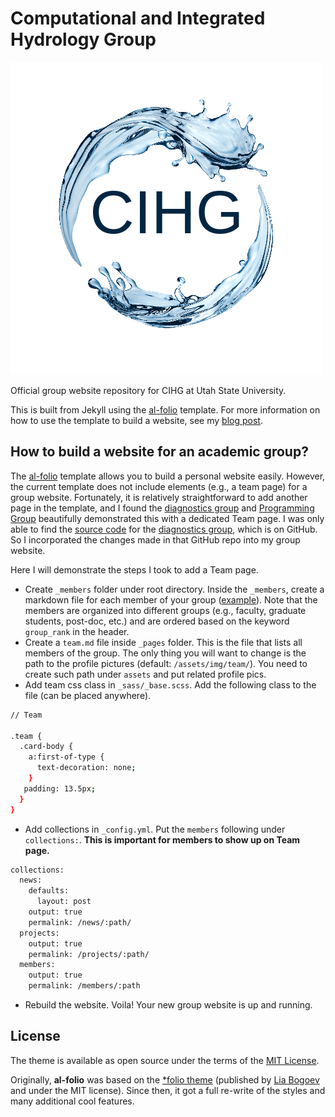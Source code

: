 # Computational and Integrated Hydrology Group

![Group Logo](assets/img/logos/group-logo.png)

Official group website repository for CIHG at Utah State University.

This is built from Jekyll using the [al-folio](https://github.com/alshedivat/al-folio) template. For more information on how to use the template to build a website, see my [blog post](https://hydroaggie.github.io/blog/2023/Create-Your-Personal-Website-Using-Github-Pages/).

## How to build a website for an academic group?
The [al-folio](https://github.com/alshedivat/al-folio) template allows you to build a personal website easily. However, the current template does not include elements (e.g., a team page) for a group website. Fortunately, it is relatively straightforward to add another page in the template, and I found the [diagnostics group](https://inbt.jhu.edu/epidiagnostics/) and [Programming Group](https://programming-group.com/) beautifully demonstrated this with a dedicated Team page. I was only able to find the [source code](https://github.com/hunky-d0ry/hunky-d0ry.github.io) for the [diagnostics group](https://inbt.jhu.edu/epidiagnostics/), which is on GitHub. So I incorporated the changes made in that GitHub repo into my group website.

Here I will demonstrate the steps I took to add a Team page. 
- Create `_members` folder under root directory. Inside the `_members`, create a markdown file for each member of your group ([example](https://github.com/hydroaggie/hydroaggie.github.io/tree/master/_members)). Note that the members are organized into different groups (e.g., faculty, graduate students, post-doc, etc.) and are ordered based on the keyword `group_rank` in the header. 
- Create a `team.md` file inside `_pages` folder. This is the file that lists all members of the group. The only thing you will want to change is the path to the profile pictures (default: `/assets/img/team/`). You need to create such path under `assets` and put related profile pics. 
- Add team css class in `_sass/_base.scss`. Add the following class to the file (can be placed anywhere).

```bash
// Team

.team {
  .card-body {
    a:first-of-type {
      text-decoration: none;
    }
   padding: 13.5px;
  }
}
```

- Add collections in `_config.yml`. Put the `members` following under `collections:`. **This is important for members to show up on Team page.**

```bash
collections:
  news:
    defaults:
      layout: post
    output: true
    permalink: /news/:path/
  projects:
    output: true
    permalink: /projects/:path/
  members:
    output: true
    permalink: /members/:path
```

- Rebuild the website. Voila! Your new group website is up and running.

## License

The theme is available as open source under the terms of the [MIT License](https://github.com/alshedivat/al-folio/blob/master/LICENSE).

Originally, **al-folio** was based on the [\*folio theme](https://github.com/bogoli/-folio) (published by [Lia Bogoev](https://liabogoev.com) and under the MIT license). Since then, it got a full re-write of the styles and many additional cool features.
